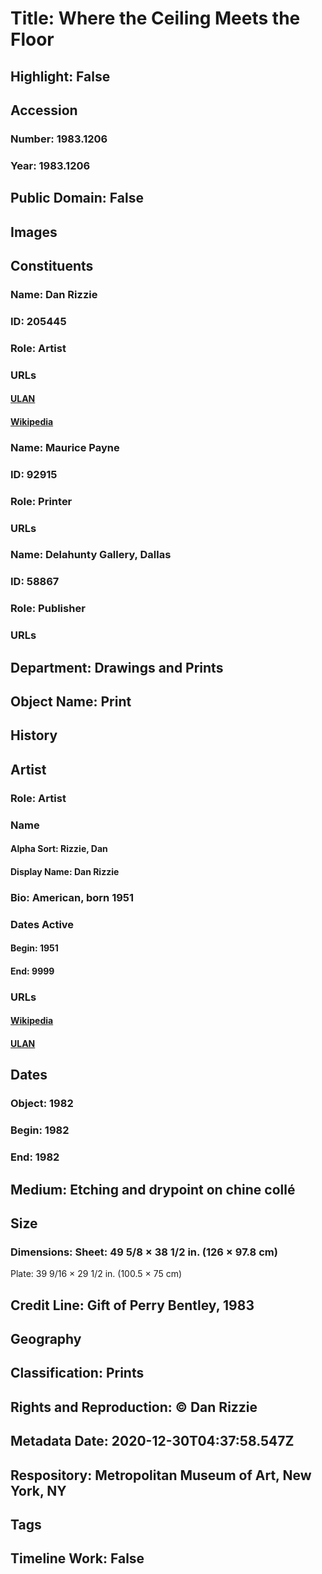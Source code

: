 # Title: Where the Ceiling Meets the Floor
## Highlight: False
## Accession
### Number: 1983.1206
### Year: 1983.1206
## Public Domain: False
## Images
## Constituents
### Name: Dan Rizzie
### ID: 205445
### Role: Artist
### URLs
#### [ULAN](http://vocab.getty.edu/page/ulan/500098798)
#### [Wikipedia](https://www.wikidata.org/wiki/Q22096436)
### Name: Maurice Payne
### ID: 92915
### Role: Printer
### URLs
### Name: Delahunty Gallery, Dallas
### ID: 58867
### Role: Publisher
### URLs
## Department: Drawings and Prints
## Object Name: Print
## History
## Artist
### Role: Artist
### Name
#### Alpha Sort: Rizzie, Dan
#### Display Name: Dan Rizzie
### Bio: American, born 1951
### Dates Active
#### Begin: 1951
#### End: 9999
### URLs
#### [Wikipedia](https://www.wikidata.org/wiki/Q22096436)
#### [ULAN](http://vocab.getty.edu/page/ulan/500098798)
## Dates
### Object: 1982
### Begin: 1982
### End: 1982
## Medium: Etching and drypoint on chine collé
## Size
### Dimensions: Sheet: 49 5/8 × 38 1/2 in. (126 × 97.8 cm)
Plate: 39 9/16 × 29 1/2 in. (100.5 × 75 cm)
## Credit Line: Gift of Perry Bentley, 1983
## Geography
## Classification: Prints
## Rights and Reproduction: © Dan Rizzie
## Metadata Date: 2020-12-30T04:37:58.547Z
## Respository: Metropolitan Museum of Art, New York, NY
## Tags
## Timeline Work: False